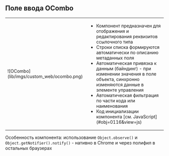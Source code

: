 ## Поле ввода OCombo
<table>
    <tr>
        <td>![OCombo](lib/imgs/custom_web/ocombo.png)</td>
        <td><ul>
	        <li>Компонент предназначен для отображения и редактирования реквизитов ссылочного типа</li>
	        <li>Строки списка формируются автоматически по описанию метаданных поля</li>
	        <li>Автоматическая привязка к данным (байндинг) - при изменении значения в поле объекта, синхронно изменяются данные в элементе управления</li>
	        <li>Автоматическая фильтрация по части кода или наименования</li>
	        <li>Код инициализации компонента [см. JavaScript](#obj=0116&view=js)</li>
	        </ul>
        </td>
    </tr>
</table>

Особенность компонента: использование `Object.observe()` и `Object.getNotifier().notify()` - нативно в Chrome и через полифил в остальных браузерах